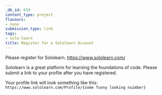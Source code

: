 ```yaml
---
_db_id: 619
content_type: project
flavours:
- none
submission_type: link
tags:
- solo-learn
title: Register for a Sololearn Account
---
```


Please register for Sololearn. https://www.sololearn.com/

Sololearn is a great platform for learning the foundations of code. Please submit a link to your profile after you have registered.

Your profile link will look something like this: `https://www.sololearn.com/Profile/{some funny looking nuimber}`